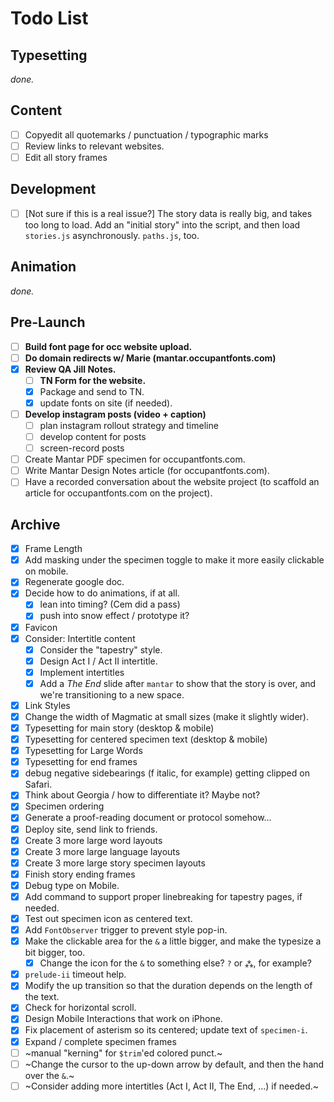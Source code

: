 # Todo List

## Typesetting

*done.*

## Content


- [ ] Copyedit all quotemarks / punctuation / typographic marks
- [ ] Review links to relevant websites.
- [ ] Edit all story frames

## Development

- [ ] [Not sure if this is a real issue?] The story data is really big, and takes too long to load. Add an "initial story" into the script, and then load `stories.js` asynchronously. `paths.js`, too.


## Animation

*done.*


## Pre-Launch

- [ ] **Build font page for occ website upload.**
- [ ] **Do domain redirects w/ Marie (mantar.occupantfonts.com)**
- [x] **Review QA Jill Notes.**
  - [ ] **TN Form for the website.**
  - [x] Package and send to TN.
  - [x] update fonts on site (if needed).
- [ ] **Develop instagram posts (video + caption)**
  - [ ] plan instagram rollout strategy and timeline
  - [ ] develop content for posts
  - [ ] screen-record posts
- [ ] Create Mantar PDF specimen for occupantfonts.com.
- [ ] Write Mantar Design Notes article (for occupantfonts.com).
- [ ] Have a recorded conversation about the website project (to scaffold an article for occupantfonts.com on the project).

## Archive

- [x] Frame Length
- [x] Add masking under the specimen toggle to make it more easily clickable on mobile.
- [x] Regenerate google doc.
- [x] Decide how to do animations, if at all.
  - [x] lean into timing? (Cem did a pass)
  - [x] push into snow effect / prototype it?
- [x] Favicon
- [x] Consider: Intertitle content
  - [x] Consider the "tapestry" style.
  - [x] Design Act I / Act II intertitle.
  - [x] Implement intertitles
  - [x] Add a *The End* slide after `mantar` to show that the story is over, and we're transitioning to a new space.
- [x] Link Styles
- [x] Change the width of Magmatic at small sizes (make it slightly wider).
- [x] Typesetting for main story (desktop & mobile)
- [x] Typesetting for centered specimen text (desktop & mobile)
- [x] Typesetting for Large Words
- [x] Typesetting for end frames
- [x] debug negative sidebearings (f italic, for example) getting clipped on Safari.
- [x] Think about Georgia / how to differentiate it? Maybe not?
- [x] Specimen ordering
- [x] Generate a proof-reading document or protocol somehow...
- [x] Deploy site, send link to friends.
- [x] Create 3 more large word layouts
- [x] Create 3 more large language layouts
- [x] Create 3 more large story specimen layouts
- [x] Finish story ending frames
- [x] Debug type on Mobile.
- [x] Add command to support proper linebreaking for tapestry pages, if needed.
- [x] Test out specimen icon as centered text.
- [x] Add `FontObserver` trigger to prevent style pop-in.
- [x] Make the clickable area for the `&` a little bigger, and make the typesize a bit bigger, too.
  - [x] Change the icon for the `&` to something else? `?` or `⁂`, for example?
- [x] `prelude-ii` timeout help.
- [x] Modify the up transition so that the duration depends on the length of the text.
- [x] Check for horizontal scroll.
- [x] Design Mobile Interactions that work on iPhone.
- [x] Fix placement of asterism so its centered; update text of `specimen-i`.
- [x] Expand / complete specimen frames
- [ ] ~manual "kerning" for `$trim`'ed colored punct.~
- [ ] ~Change the cursor to the up-down arrow by default, and then the hand over the `&`.~
- [ ] ~Consider adding more intertitles (Act I, Act II, The End, ...) if needed.~
